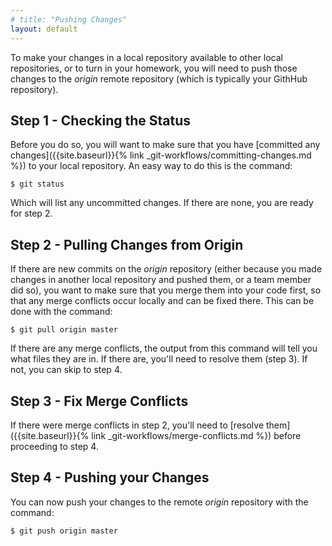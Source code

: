 ```yaml
---
# title: "Pushing Changes"
layout: default
---
```

To make your changes in a local repository available to other local repositories, or to turn in your homework, you will need to push those changes to the _origin_ remote repository (which is typically your GithHub repository).

## Step 1 - Checking the Status
Before you do so, you will want to make sure that you have [committed any changes]({{site.baseurl}}{% link _git-workflows/committing-changes.md %}) to your local repository.  An easy way to do this is the command:

```
$ git status
```

Which will list any uncommitted changes.  If there are none, you are ready for step 2.

## Step 2 - Pulling Changes from Origin
If there are new commits on the _origin_ repository (either because you made changes in another local repository and pushed them, or a team member did so), you want to make sure that you merge them into your code first, so that any merge conflicts occur locally and can be fixed there.  This can be done with the command:

```
$ git pull origin master
```

If there are any merge conflicts, the output from this command will tell you what files they are in.  If there are, you'll need to resolve them (step 3).  If not, you can skip to step 4.

## Step 3 - Fix Merge Conflicts
If there were merge conflicts in step 2, you'll need to [resolve them]({{site.baseurl}}{% link _git-workflows/merge-conflicts.md %}) before proceeding to step 4.

## Step 4 - Pushing your Changes
You can now push your changes to the remote _origin_ repository with the command:

```
$ git push origin master
```
